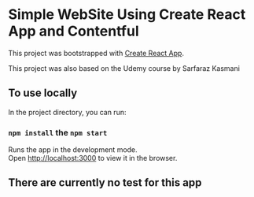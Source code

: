 # Simple WebSite Using Create React App and Contentful

This project was bootstrapped with [Create React App](https://github.com/facebook/create-react-app).

This project was also based on the Udemy course by Sarfaraz Kasmani

## To use locally

In the project directory, you can run:

### `npm install` the `npm start`

Runs the app in the development mode.\
Open [http://localhost:3000](http://localhost:3000) to view it in the browser.


## There are currently no test for this app
